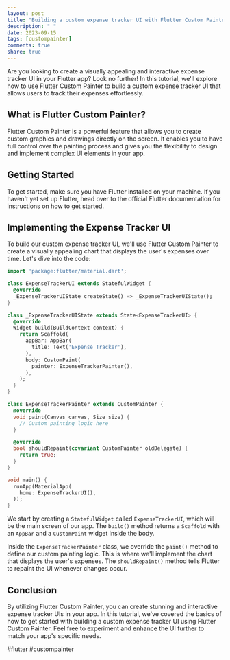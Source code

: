 ```yaml
---
layout: post
title: "Building a custom expense tracker UI with Flutter Custom Painter"
description: " "
date: 2023-09-15
tags: [custompainter]
comments: true
share: true
---
```


Are you looking to create a visually appealing and interactive expense tracker UI in your Flutter app? Look no further! In this tutorial, we'll explore how to use Flutter Custom Painter to build a custom expense tracker UI that allows users to track their expenses effortlessly.

## What is Flutter Custom Painter?

Flutter Custom Painter is a powerful feature that allows you to create custom graphics and drawings directly on the screen. It enables you to have full control over the painting process and gives you the flexibility to design and implement complex UI elements in your app.

## Getting Started

To get started, make sure you have Flutter installed on your machine. If you haven't yet set up Flutter, head over to the official Flutter documentation for instructions on how to get started.

## Implementing the Expense Tracker UI

To build our custom expense tracker UI, we'll use Flutter Custom Painter to create a visually appealing chart that displays the user's expenses over time. Let's dive into the code:

```dart
import 'package:flutter/material.dart';

class ExpenseTrackerUI extends StatefulWidget {
  @override
  _ExpenseTrackerUIState createState() => _ExpenseTrackerUIState();
}

class _ExpenseTrackerUIState extends State<ExpenseTrackerUI> {
  @override
  Widget build(BuildContext context) {
    return Scaffold(
      appBar: AppBar(
        title: Text('Expense Tracker'),
      ),
      body: CustomPaint(
        painter: ExpenseTrackerPainter(),
      ),
    );
  }
}

class ExpenseTrackerPainter extends CustomPainter {
  @override
  void paint(Canvas canvas, Size size) {
    // Custom painting logic here
  }

  @override
  bool shouldRepaint(covariant CustomPainter oldDelegate) {
    return true;
  }
}

void main() {
  runApp(MaterialApp(
    home: ExpenseTrackerUI(),
  ));
}
```

We start by creating a `StatefulWidget` called `ExpenseTrackerUI`, which will be the main screen of our app. The `build()` method returns a `Scaffold` with an `AppBar` and a `CustomPaint` widget inside the body.

Inside the `ExpenseTrackerPainter` class, we override the `paint()` method to define our custom painting logic. This is where we'll implement the chart that displays the user's expenses. The `shouldRepaint()` method tells Flutter to repaint the UI whenever changes occur.

## Conclusion

By utilizing Flutter Custom Painter, you can create stunning and interactive expense tracker UIs in your app. In this tutorial, we've covered the basics of how to get started with building a custom expense tracker UI using Flutter Custom Painter. Feel free to experiment and enhance the UI further to match your app's specific needs.

#flutter #custompainter